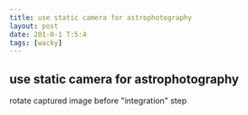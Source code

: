 ```yaml
---
title: use static camera for astrophotography
layout: post
date: 201-0-1 T:5:4
tags: [wacky]
---
```

## use static camera for astrophotography

rotate captured image before "integration" step
